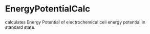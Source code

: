 # EnergyPotentialCalc
calculates Energy Potential of electrochemical cell energy potential in standard state.
